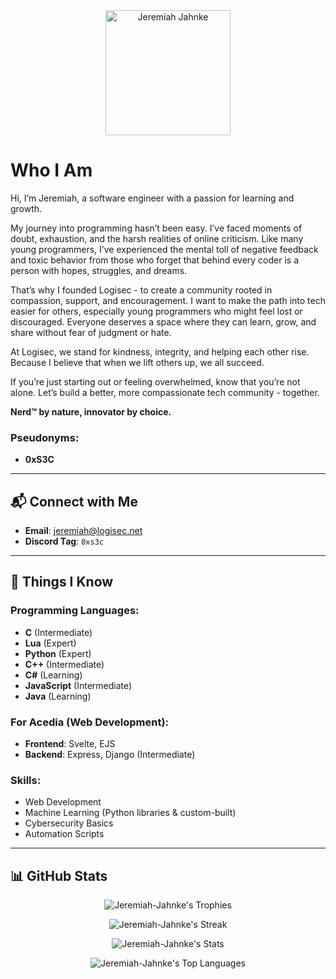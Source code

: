 <div align="center">
  <img src="https://github.com/Jeremiah-Jahnke/Jeremiah-Jahnke/assets/90881896/3aa94fb7-da7e-4ab0-a7c5-3cd7659b8ff1" width="200" height="200" alt="Jeremiah Jahnke" />
</div>

# Who I Am

Hi, I’m Jeremiah, a software engineer with a passion for learning and growth.

My journey into programming hasn’t been easy. I’ve faced moments of doubt, exhaustion, and the harsh realities of online criticism. Like many young programmers, I’ve experienced the mental toll of negative feedback and toxic behavior from those who forget that behind every coder is a person with hopes, struggles, and dreams.

That’s why I founded Logisec - to create a community rooted in compassion, support, and encouragement. I want to make the path into tech easier for others, especially young programmers who might feel lost or discouraged. Everyone deserves a space where they can learn, grow, and share without fear of judgment or hate.

At Logisec, we stand for kindness, integrity, and helping each other rise. Because I believe that when we lift others up, we all succeed.

If you’re just starting out or feeling overwhelmed, know that you’re not alone. Let’s build a better, more compassionate tech community - together.

**Nerd™️ by nature, innovator by choice.**

### Pseudonyms:
- **0xS3C**

---

## 📬 Connect with Me

- **Email**: [jeremiah@logisec.net](mailto:jeremiah@logisec.net)
- **Discord Tag**: `0xs3c`

---

## 🧠 Things I Know

### **Programming Languages**:
- **C** (Intermediate)
- **Lua** (Expert)
- **Python** (Expert)
- **C++** (Intermediate)
- **C#** (Learning)
- **JavaScript** (Intermediate)
- **Java** (Learning)

### **For Acedia (Web Development)**:
- **Frontend**: Svelte, EJS
- **Backend**: Express, Django (Intermediate)

### **Skills**:
- Web Development
- Machine Learning (Python libraries & custom-built)
- Cybersecurity Basics
- Automation Scripts

---

## 📊 GitHub Stats

<div align="center">

  ![Jeremiah-Jahnke's Trophies](https://github-profile-trophy.vercel.app/?username=Jeremiah-Jahnke)
  
  ![Jeremiah-Jahnke's Streak](https://github-readme-streak-stats.herokuapp.com/?user=Jeremiah-Jahnke&theme=vue-dark&hide_border=false)
  
  ![Jeremiah-Jahnke's Stats](https://github-readme-stats.vercel.app/api?username=Jeremiah-Jahnke&theme=vue-dark&show_icons=true&hide_border=false&count_private=true)

  ![Jeremiah-Jahnke's Top Languages](https://github-readme-stats.vercel.app/api/top-langs/?username=Jeremiah-Jahnke&theme=vue-dark&show_icons=true&hide_border=false&layout=compact)

</div>
